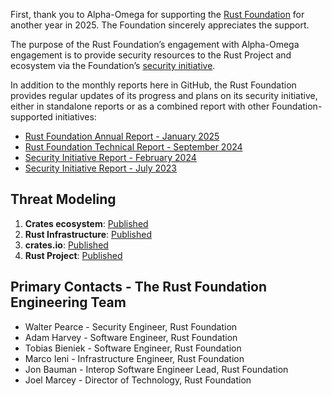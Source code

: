 
First, thank you to Alpha-Omega for supporting the [Rust Foundation](https://rustfoundation.org) for another year in 2025. The Foundation sincerely appreciates the support.

The purpose of the Rust Foundation’s engagement with Alpha-Omega engagement is to provide security resources to the Rust Project and ecosystem via the Foundation’s [security initiative](https://foundation.rust-lang.org/news/2022-09-13-rust-foundation-establishes-security-team/).

In addition to the monthly reports here in GitHub, the Rust Foundation provides regular updates of its progress and plans on its security initiative, either in standalone reports or as a combined report with other Foundation-supported initiatives:

* [Rust Foundation Annual Report - January 2025](https://rustfoundation.org/media/download-the-2024-rust-foundation-annual-report/)
* [Rust Foundation Technical Report - September 2024](https://foundation.rust-lang.org/news/latest-rust-foundation-report-details-technical-accomplishments/)
* [Security Initiative Report - February 2024](https://foundation.rust-lang.org/news/second-security-initiative-report-details-rust-security-advancements/)
* [Security Initiative Report - July 2023](https://foundation.rust-lang.org/news/new-rust-foundation-report-details-security-initiative-progress/)

## Threat Modeling

1. **Crates ecosystem**: [Published](https://drive.google.com/file/d/1YxpJ0W5eqat2Y3ZfbdwKm_AoNhX3hIj_/)
2. **Rust Infrastructure**: [Published](https://docs.google.com/document/d/10Qlf8lk7VbpWhA0wHqJj4syYuUVr8rkGVM-k2qkb0QE/)
3. **crates.io**: [Published](https://docs.google.com/document/d/1krEL8zccid44ojS2vqxH4HRCD-bPzC7tLfcDhc5QekI/)
4. **Rust Project**: [Published](https://docs.google.com/document/d/1kpUUYekiiZRARk_EDQ7merBLmwp301yCE28MkQH-x8k/)

## Primary Contacts - The Rust Foundation Engineering Team

* Walter Pearce - Security Engineer, Rust Foundation
* Adam Harvey - Software Engineer, Rust Foundation
* Tobias Bieniek - Software Engineer, Rust Foundation
* Marco Ieni - Infrastructure Engineer, Rust Foundation
* Jon Bauman - Interop Software Engineer Lead, Rust Foundation
* Joel Marcey - Director of Technology, Rust Foundation